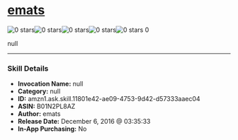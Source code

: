 # [emats](http://alexa.amazon.com/#skills/amzn1.ask.skill.11801e42-ae09-4753-9d42-d57333aaec04)
![0 stars](../../images/ic_star_border_black_18dp_1x.png)![0 stars](../../images/ic_star_border_black_18dp_1x.png)![0 stars](../../images/ic_star_border_black_18dp_1x.png)![0 stars](../../images/ic_star_border_black_18dp_1x.png)![0 stars](../../images/ic_star_border_black_18dp_1x.png) 0

null

***

### Skill Details

* **Invocation Name:** null
* **Category:** null
* **ID:** amzn1.ask.skill.11801e42-ae09-4753-9d42-d57333aaec04
* **ASIN:** B01N2PL8AZ
* **Author:** emats
* **Release Date:** December 6, 2016 @ 03:35:33
* **In-App Purchasing:** No
